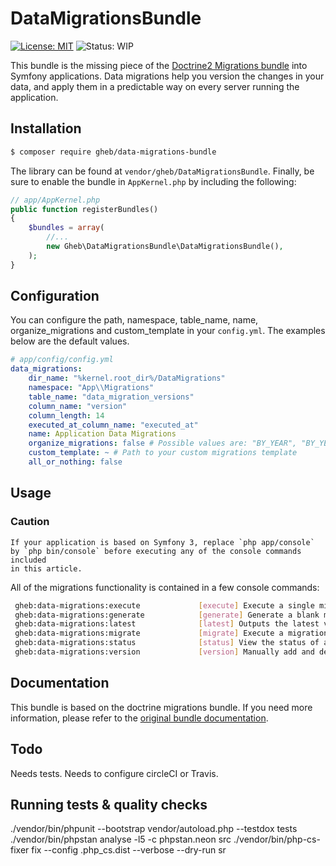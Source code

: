 # DataMigrationsBundle

[![License: MIT](https://img.shields.io/badge/License-MIT-yellow.svg)](https://opensource.org/licenses/MIT)
![Status: WIP](https://img.shields.io/badge/status-WIP-red.svg)

This bundle is the missing piece of the [Doctrine2 Migrations bundle](https://symfony.com/doc/master/bundles/DoctrineMigrationsBundle/index.html)
into Symfony applications. Data migrations help you version the changes in your data, and apply them in a predictable way on every server running the application.

## Installation

```sh
$ composer require gheb/data-migrations-bundle
```

The library can be found  at ``vendor/gheb/DataMigrationsBundle``.
Finally, be sure to enable the bundle in ``AppKernel.php`` by including the following:

```php
// app/AppKernel.php
public function registerBundles()
{
    $bundles = array(
        //...
        new Gheb\DataMigrationsBundle\DataMigrationsBundle(),
    );
}
```

## Configuration

You can configure the path, namespace, table_name, name, organize_migrations and custom_template in your ``config.yml``. The examples below are the default values.

```yml
# app/config/config.yml
data_migrations:
    dir_name: "%kernel.root_dir%/DataMigrations"
    namespace: "App\\Migrations"
    table_name: "data_migration_versions"
    column_name: "version"
    column_length: 14
    executed_at_column_name: "executed_at"
    name: Application Data Migrations
    organize_migrations: false # Possible values are: "BY_YEAR", "BY_YEAR_AND_MONTH", false
    custom_template: ~ # Path to your custom migrations template
    all_or_nothing: false
```

## Usage

### Caution

    If your application is based on Symfony 3, replace `php app/console` by `php bin/console` before executing any of the console commands included
    in this article.

All of the migrations functionality is contained in a few console commands:

```bash
 gheb:data-migrations:execute             [execute] Execute a single migration version up or down manually.
 gheb:data-migrations:generate            [generate] Generate a blank migration class.
 gheb:data-migrations:latest              [latest] Outputs the latest version number
 gheb:data-migrations:migrate             [migrate] Execute a migration to a specified version or the latest available version.
 gheb:data-migrations:status              [status] View the status of a set of migrations.
 gheb:data-migrations:version             [version] Manually add and delete migration versions from the version table.
```

## Documentation

This bundle is based on the doctrine migrations bundle.
If you need more information, please refer to the [original bundle documentation](https://symfony.com/doc/current/bundles/DoctrineMigrationsBundle/index.html).

## Todo

Needs tests.
Needs to configure circleCI or Travis.

## Running tests & quality checks

./vendor/bin/phpunit --bootstrap vendor/autoload.php --testdox tests
./vendor/bin/phpstan analyse -l5 -c phpstan.neon src
./vendor/bin/php-cs-fixer fix --config .php_cs.dist --verbose --dry-run sr